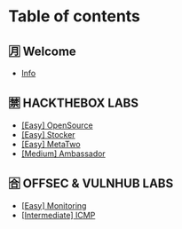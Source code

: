 # Table of contents

## 🈷 Welcome

* [Info](README.md)

## 🈲 HACKTHEBOX LABS

* [\[Easy\] OpenSource](hackthebox-labs/easy-opensource.md)
* [\[Easy\] Stocker](hackthebox-labs/easy-stocker.md)
* [\[Easy\] MetaTwo](hackthebox-labs/easy-metatwo.md)
* [\[Medium\] Ambassador](hackthebox-labs/medium-ambassador.md)

## 🈴 OFFSEC & VULNHUB LABS

* [\[Easy\] Monitoring](offsec-and-vulnhub-labs/easy-monitoring.md)
* [\[Intermediate\] ICMP](offsec-and-vulnhub-labs/intermediate-icmp.md)
